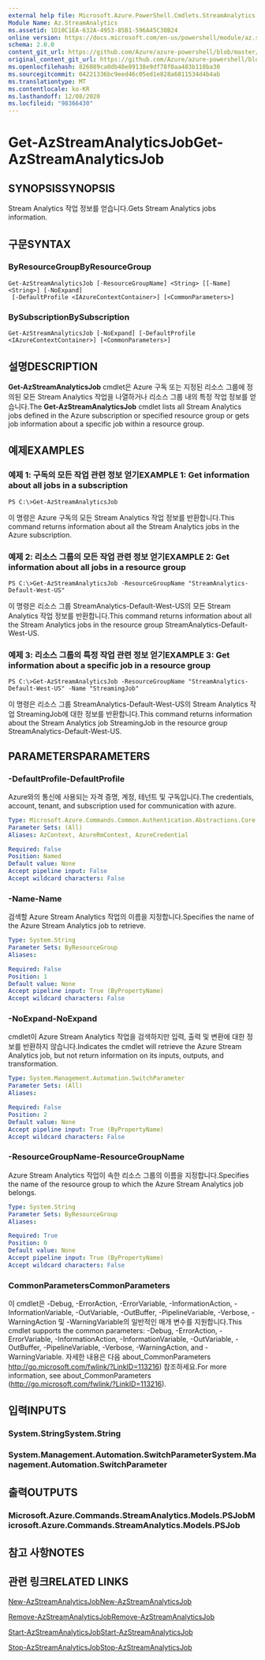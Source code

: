 ```yaml
---
external help file: Microsoft.Azure.PowerShell.Cmdlets.StreamAnalytics.dll-Help.xml
Module Name: Az.StreamAnalytics
ms.assetid: 1D10C1EA-632A-4953-85B1-596A45C30B24
online version: https://docs.microsoft.com/en-us/powershell/module/az.streamanalytics/get-azstreamanalyticsjob
schema: 2.0.0
content_git_url: https://github.com/Azure/azure-powershell/blob/master/src/StreamAnalytics/StreamAnalytics/help/Get-AzStreamAnalyticsJob.md
original_content_git_url: https://github.com/Azure/azure-powershell/blob/master/src/StreamAnalytics/StreamAnalytics/help/Get-AzStreamAnalyticsJob.md
ms.openlocfilehash: 826089ca0db48e89138e9df78f0aa483b110ba30
ms.sourcegitcommit: 04221336bc9eed46c05ed1e828a6811534d4b4ab
ms.translationtype: MT
ms.contentlocale: ko-KR
ms.lasthandoff: 12/08/2020
ms.locfileid: "98366430"
---
```

# <span data-ttu-id="bb2f1-101">Get-AzStreamAnalyticsJob</span><span class="sxs-lookup"><span data-stu-id="bb2f1-101">Get-AzStreamAnalyticsJob</span></span>

## <span data-ttu-id="bb2f1-102">SYNOPSIS</span><span class="sxs-lookup"><span data-stu-id="bb2f1-102">SYNOPSIS</span></span>
<span data-ttu-id="bb2f1-103">Stream Analytics 작업 정보를 얻습니다.</span><span class="sxs-lookup"><span data-stu-id="bb2f1-103">Gets Stream Analytics jobs information.</span></span>

## <span data-ttu-id="bb2f1-104">구문</span><span class="sxs-lookup"><span data-stu-id="bb2f1-104">SYNTAX</span></span>

### <span data-ttu-id="bb2f1-105">ByResourceGroup</span><span class="sxs-lookup"><span data-stu-id="bb2f1-105">ByResourceGroup</span></span>
```
Get-AzStreamAnalyticsJob [-ResourceGroupName] <String> [[-Name] <String>] [-NoExpand]
 [-DefaultProfile <IAzureContextContainer>] [<CommonParameters>]
```

### <span data-ttu-id="bb2f1-106">BySubscription</span><span class="sxs-lookup"><span data-stu-id="bb2f1-106">BySubscription</span></span>
```
Get-AzStreamAnalyticsJob [-NoExpand] [-DefaultProfile <IAzureContextContainer>] [<CommonParameters>]
```

## <span data-ttu-id="bb2f1-107">설명</span><span class="sxs-lookup"><span data-stu-id="bb2f1-107">DESCRIPTION</span></span>
<span data-ttu-id="bb2f1-108">**Get-AzStreamAnalyticsJob** cmdlet은 Azure 구독 또는 지정된 리소스 그룹에 정의된 모든 Stream Analytics 작업을 나열하거나 리소스 그룹 내의 특정 작업 정보를 얻습니다.</span><span class="sxs-lookup"><span data-stu-id="bb2f1-108">The **Get-AzStreamAnalyticsJob** cmdlet lists all Stream Analytics jobs defined in the Azure subscription or specified resource group or gets job information about a specific job within a resource group.</span></span>

## <span data-ttu-id="bb2f1-109">예제</span><span class="sxs-lookup"><span data-stu-id="bb2f1-109">EXAMPLES</span></span>

### <span data-ttu-id="bb2f1-110">예제 1: 구독의 모든 작업 관련 정보 얻기</span><span class="sxs-lookup"><span data-stu-id="bb2f1-110">EXAMPLE 1: Get information about all jobs in a subscription</span></span>
```
PS C:\>Get-AzStreamAnalyticsJob
```

<span data-ttu-id="bb2f1-111">이 명령은 Azure 구독의 모든 Stream Analytics 작업 정보를 반환합니다.</span><span class="sxs-lookup"><span data-stu-id="bb2f1-111">This command returns information about all the Stream Analytics jobs in the Azure subscription.</span></span>

### <span data-ttu-id="bb2f1-112">예제 2: 리소스 그룹의 모든 작업 관련 정보 얻기</span><span class="sxs-lookup"><span data-stu-id="bb2f1-112">EXAMPLE 2: Get information about all jobs in a resource group</span></span>
```
PS C:\>Get-AzStreamAnalyticsJob -ResourceGroupName "StreamAnalytics-Default-West-US"
```

<span data-ttu-id="bb2f1-113">이 명령은 리소스 그룹 StreamAnalytics-Default-West-US의 모든 Stream Analytics 작업 정보를 반환합니다.</span><span class="sxs-lookup"><span data-stu-id="bb2f1-113">This command returns information about all the Stream Analytics jobs in the resource group StreamAnalytics-Default-West-US.</span></span>

### <span data-ttu-id="bb2f1-114">예제 3: 리소스 그룹의 특정 작업 관련 정보 얻기</span><span class="sxs-lookup"><span data-stu-id="bb2f1-114">EXAMPLE 3: Get information about a specific job in a resource group</span></span>
```
PS C:\>Get-AzStreamAnalyticsJob -ResourceGroupName "StreamAnalytics-Default-West-US" -Name "StreamingJob"
```

<span data-ttu-id="bb2f1-115">이 명령은 리소스 그룹 StreamAnalytics-Default-West-US의 Stream Analytics 작업 StreamingJob에 대한 정보를 반환합니다.</span><span class="sxs-lookup"><span data-stu-id="bb2f1-115">This command returns information about the Stream Analytics job StreamingJob in the resource group StreamAnalytics-Default-West-US.</span></span>

## <span data-ttu-id="bb2f1-116">PARAMETERS</span><span class="sxs-lookup"><span data-stu-id="bb2f1-116">PARAMETERS</span></span>

### <span data-ttu-id="bb2f1-117">-DefaultProfile</span><span class="sxs-lookup"><span data-stu-id="bb2f1-117">-DefaultProfile</span></span>
<span data-ttu-id="bb2f1-118">Azure와의 통신에 사용되는 자격 증명, 계정, 테넌트 및 구독입니다.</span><span class="sxs-lookup"><span data-stu-id="bb2f1-118">The credentials, account, tenant, and subscription used for communication with azure.</span></span>

```yaml
Type: Microsoft.Azure.Commands.Common.Authentication.Abstractions.Core.IAzureContextContainer
Parameter Sets: (All)
Aliases: AzContext, AzureRmContext, AzureCredential

Required: False
Position: Named
Default value: None
Accept pipeline input: False
Accept wildcard characters: False
```

### <span data-ttu-id="bb2f1-119">-Name</span><span class="sxs-lookup"><span data-stu-id="bb2f1-119">-Name</span></span>
<span data-ttu-id="bb2f1-120">검색할 Azure Stream Analytics 작업의 이름을 지정합니다.</span><span class="sxs-lookup"><span data-stu-id="bb2f1-120">Specifies the name of the Azure Stream Analytics job to retrieve.</span></span>

```yaml
Type: System.String
Parameter Sets: ByResourceGroup
Aliases:

Required: False
Position: 1
Default value: None
Accept pipeline input: True (ByPropertyName)
Accept wildcard characters: False
```

### <span data-ttu-id="bb2f1-121">-NoExpand</span><span class="sxs-lookup"><span data-stu-id="bb2f1-121">-NoExpand</span></span>
<span data-ttu-id="bb2f1-122">cmdlet이 Azure Stream Analytics 작업을 검색하지만 입력, 출력 및 변환에 대한 정보를 반환하지 않습니다.</span><span class="sxs-lookup"><span data-stu-id="bb2f1-122">Indicates the cmdlet will retrieve the Azure Stream Analytics job, but not return information on its inputs, outputs, and transformation.</span></span>

```yaml
Type: System.Management.Automation.SwitchParameter
Parameter Sets: (All)
Aliases:

Required: False
Position: 2
Default value: None
Accept pipeline input: True (ByPropertyName)
Accept wildcard characters: False
```

### <span data-ttu-id="bb2f1-123">-ResourceGroupName</span><span class="sxs-lookup"><span data-stu-id="bb2f1-123">-ResourceGroupName</span></span>
<span data-ttu-id="bb2f1-124">Azure Stream Analytics 작업이 속한 리소스 그룹의 이름을 지정합니다.</span><span class="sxs-lookup"><span data-stu-id="bb2f1-124">Specifies the name of the resource group to which the Azure Stream Analytics job belongs.</span></span>

```yaml
Type: System.String
Parameter Sets: ByResourceGroup
Aliases:

Required: True
Position: 0
Default value: None
Accept pipeline input: True (ByPropertyName)
Accept wildcard characters: False
```

### <span data-ttu-id="bb2f1-125">CommonParameters</span><span class="sxs-lookup"><span data-stu-id="bb2f1-125">CommonParameters</span></span>
<span data-ttu-id="bb2f1-126">이 cmdlet은 -Debug, -ErrorAction, -ErrorVariable, -InformationAction, -InformationVariable, -OutVariable, -OutBuffer, -PipelineVariable, -Verbose, -WarningAction 및 -WarningVariable의 일반적인 매개 변수를 지원합니다.</span><span class="sxs-lookup"><span data-stu-id="bb2f1-126">This cmdlet supports the common parameters: -Debug, -ErrorAction, -ErrorVariable, -InformationAction, -InformationVariable, -OutVariable, -OutBuffer, -PipelineVariable, -Verbose, -WarningAction, and -WarningVariable.</span></span> <span data-ttu-id="bb2f1-127">자세한 내용은 다음 about_CommonParameters http://go.microsoft.com/fwlink/?LinkID=113216) 참조하세요.</span><span class="sxs-lookup"><span data-stu-id="bb2f1-127">For more information, see about_CommonParameters (http://go.microsoft.com/fwlink/?LinkID=113216).</span></span>

## <span data-ttu-id="bb2f1-128">입력</span><span class="sxs-lookup"><span data-stu-id="bb2f1-128">INPUTS</span></span>

### <span data-ttu-id="bb2f1-129">System.String</span><span class="sxs-lookup"><span data-stu-id="bb2f1-129">System.String</span></span>

### <span data-ttu-id="bb2f1-130">System.Management.Automation.SwitchParameter</span><span class="sxs-lookup"><span data-stu-id="bb2f1-130">System.Management.Automation.SwitchParameter</span></span>

## <span data-ttu-id="bb2f1-131">출력</span><span class="sxs-lookup"><span data-stu-id="bb2f1-131">OUTPUTS</span></span>

### <span data-ttu-id="bb2f1-132">Microsoft.Azure.Commands.StreamAnalytics.Models.PSJob</span><span class="sxs-lookup"><span data-stu-id="bb2f1-132">Microsoft.Azure.Commands.StreamAnalytics.Models.PSJob</span></span>

## <span data-ttu-id="bb2f1-133">참고 사항</span><span class="sxs-lookup"><span data-stu-id="bb2f1-133">NOTES</span></span>

## <span data-ttu-id="bb2f1-134">관련 링크</span><span class="sxs-lookup"><span data-stu-id="bb2f1-134">RELATED LINKS</span></span>

[<span data-ttu-id="bb2f1-135">New-AzStreamAnalyticsJob</span><span class="sxs-lookup"><span data-stu-id="bb2f1-135">New-AzStreamAnalyticsJob</span></span>](./New-AzStreamAnalyticsJob.md)

[<span data-ttu-id="bb2f1-136">Remove-AzStreamAnalyticsJob</span><span class="sxs-lookup"><span data-stu-id="bb2f1-136">Remove-AzStreamAnalyticsJob</span></span>](./Remove-AzStreamAnalyticsJob.md)

[<span data-ttu-id="bb2f1-137">Start-AzStreamAnalyticsJob</span><span class="sxs-lookup"><span data-stu-id="bb2f1-137">Start-AzStreamAnalyticsJob</span></span>](./Start-AzStreamAnalyticsJob.md)

[<span data-ttu-id="bb2f1-138">Stop-AzStreamAnalyticsJob</span><span class="sxs-lookup"><span data-stu-id="bb2f1-138">Stop-AzStreamAnalyticsJob</span></span>](./Stop-AzStreamAnalyticsJob.md)


